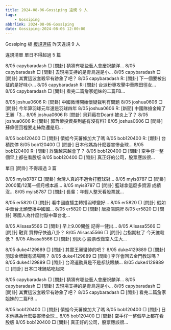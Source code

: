 ```yaml
---
title: 2024-08-06-Gossiping 違規 9 人
tags:
    - Gossiping
abbrlink: 2024-08-06-Gossiping
date: Gossiping-2024-08-06 12:00:00
---
```

Gossiping 板 [板規連結](https://www.ptt.cc/bbs/Gossiping/M.1637425085.A.07D.html)
昨天違規 9 人
<!-- more -->

違規清單
單日不得超過 5 篇

8/05 capybaradash □ [問卦] 猜猜有哪些藝人會慶祝麟洋…
8/05 capybaradash □ [問卦] 去現場支持的是青鳥還是小…
8/05 capybaradash □ [問卦] 其實這波套殺早有跡象了吧？
8/05 capybaradash R: [問卦] 下一個要被出征的是好味小…
8/05 capybaradash R: [問卦] 台派粉專攻擊中華隊田徑女…
8/05 capybaradash □ [問卦] 看完二篇詹家姐妹的二篇FB…

8/05 joshua0606 R: [問卦] 中國微博開始懷疑裁判有問題
8/05 joshua0606 □ [問卦] 今年算羽球元年還是羽球四年
8/05 joshua0606 R: [新聞] 中國隊搶金輸了　王昶「3…
8/05 joshua0606 R: [問卦] 貝莉莓在Dcard 被炎上了？
8/05 joshua0606 R: [問卦] 郭哲榮投資長到底有沒有料?
8/05 joshua0606 □ [問卦] 蘇偉德回程要走絲路還是用…

8/05 bob120400 □ [問卦] 債蛙今天薯條加大了嗎
8/05 bob120400 R: [爆卦] 台積跌停
8/05 bob120400 □ [問卦] 日本他媽為什麼要害慘全球…
8/05 bob120400 R: [問卦] 詐騙越來越會了？
8/05 bob120400 □ [問卦] 空手仔一整個早上都在看股版
8/05 bob120400 □ [問卦] 真正好的公司，股票應該很…

單日 [問卦] 不得超過 3 篇

8/05 myis8787 □ [問卦] 台灣人真的不適合打籃球對…
8/05 myis8787 □ [問卦] 2000萬/12萬一個月根本超…
8/05 myis8787 □ [問卦] 籃球拿這麼多資源 成績沒…
8/05 myis8787 □ [問卦] 長輩：年輕人整天看股票就…

8/05 er5820 □ [問卦] 看中國直播主轉播羽球蠻好…
8/05 er5820 □ [問卦] 假如中華台北頒獎播中國國…
8/05 er5820 □ [問卦] 唐嘉鴻銅牌
8/05 er5820 □ [問卦] 寒國人為什麼討厭中華台北…

8/05 Alisasa5566 □ [問卦] 早上9.00開盤 記得一健出…
8/05 Alisasa5566 □ [問卦] 融資 質押仔快逃八卦？
8/05 Alisasa5566 □ [問卦] 台指期紅了 今天誰殺低？
8/05 Alisasa5566 □ [問卦] 別灰心 股票改做空人生大…

8/05 duke4129889 □ [問卦] 其實王昶蠻帥的吧？
8/05 duke4129889 □ [問卦] 羽球金牌戰有滿場嗎？
8/05 duke4129889 □ [問卦] 李洋會回去金門教球嗎？
8/05 duke4129889 □ [問卦] 台灣運動員是不是都該跟麟…
8/05 duke4129889 □ [問卦] 日本口味鍋貼吃起來

8/05 capybaradash □ [問卦] 猜猜有哪些藝人會慶祝麟洋…
8/05 capybaradash □ [問卦] 去現場支持的是青鳥還是小…
8/05 capybaradash □ [問卦] 其實這波套殺早有跡象了吧？
8/05 capybaradash □ [問卦] 看完二篇詹家姐妹的二篇FB…

8/05 bob120400 □ [問卦] 債蛙今天薯條加大了嗎
8/05 bob120400 □ [問卦] 日本他媽為什麼要害慘全球…
8/05 bob120400 □ [問卦] 空手仔一整個早上都在看股版
8/05 bob120400 □ [問卦] 真正好的公司，股票應該很…